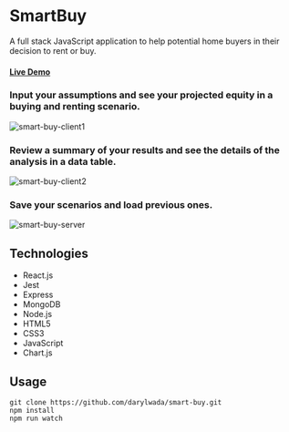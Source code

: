 # SmartBuy
A full stack JavaScript application to help potential home buyers in their decision to rent or buy.

#### [Live Demo](https://smart-buy-heroku.herokuapp.com/)

### Input your assumptions and see your projected equity in a buying and renting scenario.
![smart-buy-client1](https://user-images.githubusercontent.com/33441299/43664240-16dbe54e-9721-11e8-9300-3e9e10d1c083.gif)

### Review a summary of your results and see the details of the analysis in a data table.
![smart-buy-client2](https://user-images.githubusercontent.com/33441299/43664242-17d7017c-9721-11e8-8890-f9d47143eb78.gif)

### Save your scenarios and load previous ones.
![smart-buy-server](https://user-images.githubusercontent.com/33441299/43664238-15ea2100-9721-11e8-92d5-721dcb46a295.gif)

## Technologies
- React.js
- Jest
- Express
- MongoDB
- Node.js
- HTML5
- CSS3
- JavaScript
- Chart.js

## Usage
```
git clone https://github.com/darylwada/smart-buy.git
npm install
npm run watch
```

